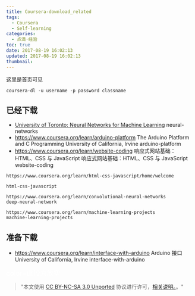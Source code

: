 ```yaml
---
title: Coursera-download_related
tags:
  - Coursera
  - Self-learning
categories:
  - 点滴·经验
toc: true
date: 2017-08-19 16:02:13
updated: 2017-08-19 16:02:13
thumbnail:
---
```

这里是首页可见

<!--more-->

```
coursera-dl -u username -p password classname
```
## 已经下载

- [University of Toronto: Neural Networks for Machine Learning](https://www.coursera.org/learn/neural-networks/home)
  neural-networks
- https://www.coursera.org/learn/arduino-platform
  The Arduino Platform and C Programming  University of California, Irvine
  arduino-platform
- https://www.coursera.org/learn/website-coding
  响应式网站基础：HTML、CSS 与 JavaScript 响应式网站基础：HTML、CSS 与 JavaScript
  website-coding

```
https://www.coursera.org/learn/html-css-javascript/home/welcome

html-css-javascript

https://www.coursera.org/learn/convolutional-neural-networks
deep-neural-network

https://www.coursera.org/learn/machine-learning-projects
machine-learning-projects
```

## 准备下载

- https://www.coursera.org/learn/interface-with-arduino
Arduino 接口 University of California, Irvine
interface-with-arduino



<font color=#ffffff size=4>color=此段为放空</font>
> "本文使用 <a rel='nofollow noopener' href='https://creativecommons.org/licenses/by-nc-sa/3.0/deed.zh' target='_blank'>CC BY-NC-SA 3.0 Unported</a> 协议进行许可，<a href='https://creativecommons.org/' target='_blank'>相关说明。</a>。"